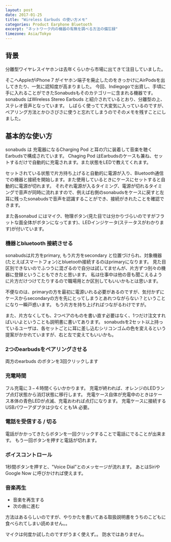 ```yaml
---
layout: post
date: 2017-01-25
title: "Wireless Earbuds の使い方メモ"
categories: Product Earphone Bluetooth
excerpt: "ネットワーク内の機器の有無を調べる方法の備忘録"
timezone: Asia/Tokyo
---
```


## 背景

分離型ワイヤレスイヤホンは去年くらいから市場に出てきて注目していました。


そこへAppleがiPhone 7 がイヤホン端子を廃止したのをきっかけにAirPodsを出してきたり、一気に認知度が高まりました。
今回、Indiegogoで出資し、手頃に手に入れることができたSonabudsもそのカテゴリーに含まれる機器です。
sonabuds はWireless Stereo Earbuds と紹介されているとおり、分離型の上、ステレオ音声となっています。
しばらく使ってて大変気に入っているのですが、ペアリング方法とかひさびさに使うと忘れてしまうのでそのメモを残すことにしました。

## 基本的な使い方


sonabuds は 充電器になるCharging Pod と耳の穴に装着して音楽を聴くEarbudsで構成されています。
Chaging Pod はEarbudsのケースも兼ね、セットするだけで自動的に充電されます。また状態をLEDで教えてくれます。

セットされている状態で片方持ち上げると自動的に電源が入り、Bluetooth通信での機器と接続を開始します。また使用しているときにケースにセットすると自動的に電源が切れます。
それぞれ電源が入るタイミング、電源が切れるタイミングで音声が同時に流れますので、例えば右側のsonabudsをケースに戻すと左耳に残ったsonabudsで音声を認識することができ、接続がきれたことを確認できます。

また各sonabud にはマイク、物理ボタン(見た目では分かりづらいのですがフラットな面全体がボタンになってます)、LEDインジケータ(ステータスがわかります)が付いています。

### 機器とbluetooth 接続させる

sonabudsは片方をprimary, もう片方をsecondary と位置づけられ、対象機器(たとえばスマートフォン)とbluetooth接続するのはprimaryになります。
見た目区別できないのでふつうに混ざるので自分は試してませんが、片方ずつ別々の機器に登録ということもできたと思います。
私は仕事中は他の音も聞こえるように片方だけつけてたりするので職場用とか区別してもいいかもとは思います。

不便なのは、primaryの方を最初に電源いれる必要があるのですが、気付かずにケースからsecondaryの方を先にとってしまうとあれつながらない？ということになり一瞬戸惑います。
もう片方を持ち上げればつながるわけですが。

また、片方なくしても、2つペアのものを書い直す必要はなく、1つだけ注文すればいいよということも説明書に書いてあります。
sonabudsを2セット以上持っているユーザは、各セットごとに耳に差し込むシリコンゴムの色を変えるという提案がかかれていますが、右と左で変えてもいいかも。

### 2つのearbudsをペアリングさせる

両方のearbuds のボタンを3回クリックします


### 充電時間

フル充電に３−４時間くらいかかります。
充電が終われば、オレンジのLEDランプ点灯状態から消灯状態に移行します。
充電ケース自体が充電中のときはケース本体の青色LEDが点滅、充電おわれば点灯になります。
充電ケースに接続するUSBパワーアダプタは少なくとも1A 必要。


### 電話を受信する / 切る

電話がかかってきたらボタンを一回クリックすることで電話にでることが出来ます。
もう一回ボタンを押すと電話が切れます。

### ボイスコントロール

1秒間ボタンを押すと、"Voice Dial"とのメッセージが流れます。
あとはSiriやGoogle Now に呼びかければ使えます。

### 音楽再生

* 音楽を再生する
* 次の曲に進む

方法はあるらしいのですが、やりかたを書いてある取扱説明書をうちのこどもに食べられてしまい読めません。。

マイクは何度か試したのですがうまく使えず。。
防水ではありません。